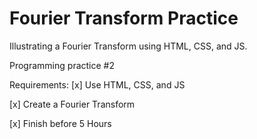 # Fourier Transform Practice
Illustrating a Fourier Transform using HTML, CSS, and JS. 

Programming practice #2

Requirements:
[x] Use HTML, CSS, and JS

[x] Create a Fourier Transform

[x] Finish before 5 Hours
